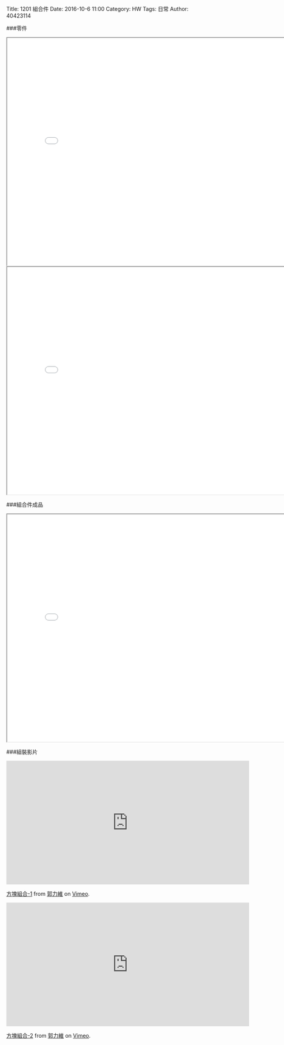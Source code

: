 Title: 1201 組合件
Date: 2016-10-6 11:00
Category: HW
Tags: 日常
Author: 40423114



<!-- PELICAN_END_SUMMARY -->

###零件

<iframe src="./../data/方塊.html"width="800"height="600"/></iframe>
<iframe src="./../data/圓桿.html"width="800"height="600"/></iframe>


###組合件成品 

<iframe src="./../data/方塊組合.html"width="800"height="600"/></iframe>


###組裝影片

<iframe src="https://player.vimeo.com/video/199474082" width="640" height="326" frameborder="0" webkitallowfullscreen mozallowfullscreen allowfullscreen></iframe>
<p><a href="https://vimeo.com/199474082">方塊組合-1</a> from <a href="https://vimeo.com/user47579118">郭力維</a> on <a href="https://vimeo.com">Vimeo</a>.</p>

<iframe src="https://player.vimeo.com/video/199474052" width="640" height="326" frameborder="0" webkitallowfullscreen mozallowfullscreen allowfullscreen></iframe>
<p><a href="https://vimeo.com/199474052">方塊組合-2</a> from <a href="https://vimeo.com/user47579118">郭力維</a> on <a href="https://vimeo.com">Vimeo</a>.</p>